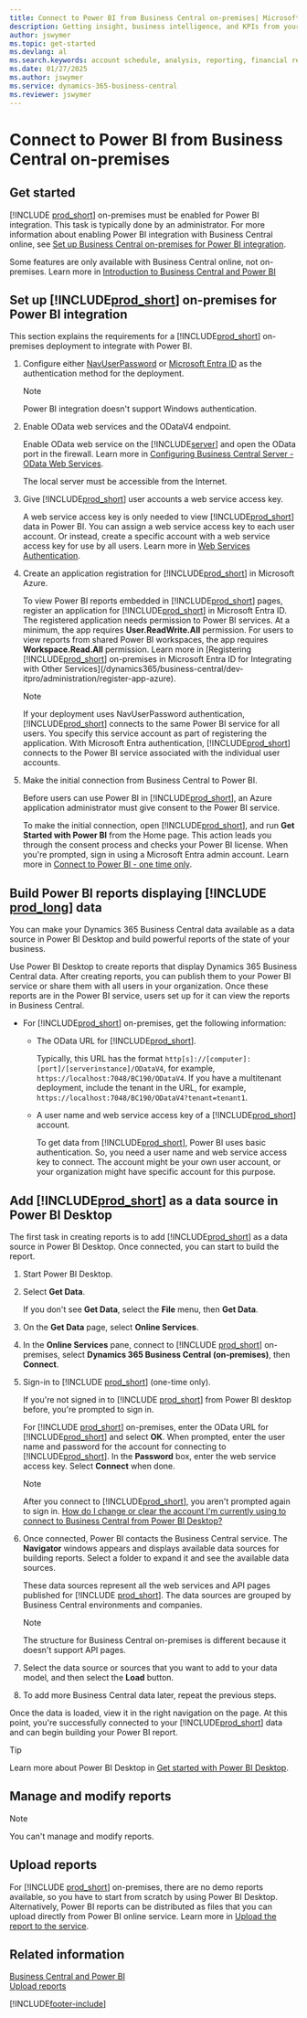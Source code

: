 ```yaml
---
title: Connect to Power BI from Business Central on-premises| Microsoft Docs
description: Getting insight, business intelligence, and KPIs from your Business Central data on-premises using Power BI.
author: jswymer
ms.topic: get-started
ms.devlang: al
ms.search.keywords: account schedule, analysis, reporting, financial report, business intelligence, KPI
ms.date: 01/27/2025
ms.author: jswymer
ms.service: dynamics-365-business-central
ms.reviewer: jswymer
---
```

# Connect to Power BI from Business Central on-premises

## Get started

[!INCLUDE [prod_short](includes/prod_short.md)] on-premises must be enabled for Power BI integration. This task is typically done by an administrator. For more information about enabling Power BI integration with Business Central online, see [Set up Business Central on-premises for Power BI integration](admin-powerbi-setup.md).

Some features are only available with Business Central online, not on-premises. Learn more in [Introduction to Business Central and Power BI](admin-powerbi.md#get-ready-to-use-power-bi)

## <a name="setup"></a>Set up [!INCLUDE[prod_short](includes/prod_short.md)] on-premises for Power BI integration

This section explains the requirements for a [!INCLUDE[prod_short](includes/prod_short.md)] on-premises deployment to integrate with Power BI.

1. Configure either [NavUserPassword](/dynamics365/business-central/dev-itpro/administration/authenticating-users-with-navuserpassword) or [Microsoft Entra ID](/dynamics365/business-central/dev-itpro/administration/authenticating-users-with-azure-ad-overview) as the authentication method for the deployment.  

   > [!NOTE]
   > Power BI integration doesn't support Windows authentication.

1. Enable OData web services and the ODataV4 endpoint.

   Enable OData web service on the [!INCLUDE[server](includes/server.md)] and open the OData port in the firewall. Learn more in [Configuring Business Central Server - OData Web Services](/dynamics365/business-central/dev-itpro/administration/configure-server-instance#ODataServices).

   The local server must be accessible from the Internet.

1. Give [!INCLUDE[prod_short](includes/prod_short.md)] user accounts a web service access key.

   A web service access key is only needed to view [!INCLUDE[prod_short](includes/prod_short.md)] data in Power BI. You can assign a web service access key to each user account. Or instead, create a specific account with a web service access key for use by all users. Learn more in [Web Services Authentication](/dynamics365/business-central/dev-itpro/webservices/web-services-authentication#generate-a-web-service-access-key).

1. Create an application registration for [!INCLUDE[prod_short](includes/prod_short.md)] in Microsoft Azure.

   To view Power BI reports embedded in [!INCLUDE[prod_short](includes/prod_short.md)] pages, register an application for [!INCLUDE[prod_short](includes/prod_short.md)] in Microsoft Entra ID. The registered application needs permission to Power BI services. At a minimum, the app requires **User.ReadWrite.All** permission. For users to view reports from shared Power BI workspaces, the app requires **Workspace.Read.All** permission. Learn more in [Registering [!INCLUDE[prod_short](includes/prod_short.md)] on-premises in Microsoft Entra ID for Integrating with Other Services](/dynamics365/business-central/dev-itpro/administration/register-app-azure).

   > [!NOTE]
   > If your deployment uses NavUserPassword authentication, [!INCLUDE[prod_short](includes/prod_short.md)] connects to the same Power BI service for all users. You specify this service account as part of registering the application. With Microsoft Entra authentication, [!INCLUDE[prod_short](includes/prod_short.md)] connects to the Power BI service associated with the individual user accounts.

1. Make the initial connection from Business Central to Power BI.

   Before users can use Power BI in [!INCLUDE[prod_short](includes/prod_short.md)], an Azure application administrator must give consent to the Power BI service.

   To make the initial connection, open [!INCLUDE[prod_short](includes/prod_short.md)], and run **Get Started with Power BI** from the Home page. This action leads you through the consent process and checks your Power BI license. When you're prompted, sign in using a Microsoft Entra admin account. Learn more in [Connect to Power BI - one time only](across-working-with-powerbi.md#connect).

## Build Power BI reports displaying [!INCLUDE [prod_long](includes/prod_long.md)] data

You can make your Dynamics 365 Business Central data available as a data source in Power BI Desktop and build powerful reports of the state of your business.

Use Power BI Desktop to create reports that display Dynamics 365 Business Central data. After creating reports, you can publish them to your Power BI service or share them with all users in your organization. Once these reports are in the Power BI service, users set up for it can view the reports in  Business Central.

- For [!INCLUDE[prod_short](includes/prod_short.md)] on-premises, get the following information:

  - The OData URL for [!INCLUDE[prod_short](includes/prod_short.md)].
  
    Typically, this URL has the format `http[s]://[computer]:[port]/[serverinstance]/ODataV4`, for example, `https://localhost:7048/BC190/ODataV4`. If you have a multitenant deployment, include the tenant in the URL, for example, `https://localhost:7048/BC190/ODataV4?tenant=tenant1`.
  - A user name and web service access key of a [!INCLUDE[prod_short](includes/prod_short.md)] account.

    To get data from [!INCLUDE[prod_short](includes/prod_short.md)], Power BI uses basic authentication. So, you need a user name and web service access key to connect. The account might be your own user account, or your organization might have specific account for this purpose.

## <a name="getdata"></a>Add [!INCLUDE[prod_short](includes/prod_short.md)] as a data source in Power BI Desktop

The first task in creating reports is to add [!INCLUDE[prod_short](includes/prod_short.md)] as a data source in Power BI Desktop. Once connected, you can start to build the report.

1. Start Power BI Desktop.
1. Select **Get Data**.

    If you don't see **Get Data**, select the **File** menu, then **Get Data**.
1. On the **Get Data** page, select **Online Services**.
1. In the **Online Services** pane, connect to  [!INCLUDE [prod_short](includes/prod_short.md)] on-premises, select **Dynamics 365 Business Central (on-premises)**, then **Connect**.
1. Sign-in to [!INCLUDE [prod_short](includes/prod_short.md)] (one-time only).

   If you're not signed in to [!INCLUDE [prod_short](includes/prod_short.md)] from Power BI desktop before, you're prompted to sign in.

   For [!INCLUDE [prod_short](includes/prod_short.md)] on-premises, enter the OData URL for [!INCLUDE[prod_short](includes/prod_short.md)] and select **OK**. When prompted, enter the user name and password for the account for connecting to [!INCLUDE[prod_short](includes/prod_short.md)]. In the **Password** box, enter the web service access key. Select **Connect** when done.

   > [!NOTE]  
   > After you connect to [!INCLUDE[prod_short](includes/prod_short.md)], you aren't prompted again to sign in. [How do I change or clear the account I'm currently using to connect to Business Central from Power BI Desktop?](/dynamics365/business-central/power-bi-faq?tabs=designer#perms)

1. Once connected, Power BI contacts the Business Central service. The **Navigator** windows appears and displays available data sources for building reports. Select a folder to expand it and see the available data sources.

   These data sources represent all the web services and API pages published for [!INCLUDE [prod_short](includes/prod_short.md)]. The data sources are grouped by Business Central environments and companies.

   > [!NOTE]
   > The structure for Business Central on-premises is different because it doesn't support API pages.

1. Select the data source or sources that you want to add to your data model, and then select the **Load** button.
1. To add more Business Central data later, repeat the previous steps.

Once the data is loaded, view it in the right navigation on the page. At this point, you're successfully connected to your [!INCLUDE[prod_short](includes/prod_short.md)] data and can begin building your Power BI report.

> [!TIP]
> Learn more about Power BI Desktop in [Get started with Power BI Desktop](/power-bi/fundamentals/desktop-getting-started).

## Manage and modify reports

> [!NOTE]
> You can't manage and modify reports.

## Upload reports

For [!INCLUDE [prod_short](includes/prod_short.md)] on-premises, there are no demo reports available, so you have to start from scratch by using Power BI Desktop. Alternatively, Power BI reports can be distributed as files that you can upload directly from Power BI online service. Learn more in [Upload the report to the service](/power-bi/paginated-reports/paginated-reports-quickstart-aw#upload-the-report-to-the-service).

## Related information

[Business Central and Power BI](admin-powerbi.md)  
[Upload reports](across-working-with-business-central-in-powerbi.md#upload-reports)  

[!INCLUDE[footer-include](includes/footer-banner.md)]
